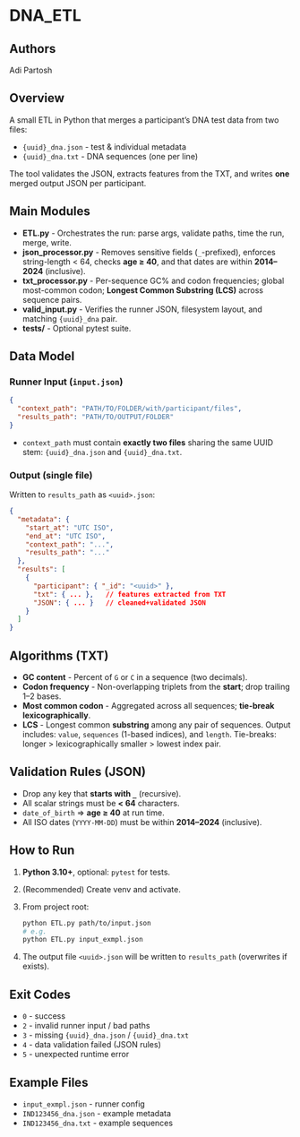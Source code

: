 # DNA\_ETL

## Authors

Adi Partosh

## Overview

A small ETL in Python that merges a participant’s DNA test data from two files:

* `{uuid}_dna.json` - test & individual metadata
* `{uuid}_dna.txt` - DNA sequences (one per line)

The tool validates the JSON, extracts features from the TXT, and writes **one** merged output JSON per participant.

## Main Modules

* **ETL.py** - Orchestrates the run: parse args, validate paths, time the run, merge, write.
* **json\_processor.py** - Removes sensitive fields (`_`-prefixed), enforces string-length < 64, checks **age ≥ 40**, and that dates are within **2014–2024** (inclusive).
* **txt\_processor.py** - Per-sequence GC% and codon frequencies; global most-common codon; **Longest Common Substring (LCS)** across sequence pairs.
* **valid\_input.py** - Verifies the runner JSON, filesystem layout, and matching `{uuid}_dna` pair.
* **tests/** - Optional pytest suite.

## Data Model

### Runner Input (`input.json`)

```json
{
  "context_path": "PATH/TO/FOLDER/with/participant/files",
  "results_path": "PATH/TO/OUTPUT/FOLDER"
}
```

* `context_path` must contain **exactly two files** sharing the same UUID stem:
  `{uuid}_dna.json` and `{uuid}_dna.txt`.

### Output (single file)

Written to `results_path` as `<uuid>.json`:

```json
{
  "metadata": {
    "start_at": "UTC ISO",
    "end_at": "UTC ISO",
    "context_path": "...",
    "results_path": "..."
  },
  "results": [
    {
      "participant": { "_id": "<uuid>" },
      "txt": { ... },   // features extracted from TXT
      "JSON": { ... }   // cleaned+validated JSON
    }
  ]
}
```

## Algorithms (TXT)

* **GC content** - Percent of `G` or `C` in a sequence (two decimals).
* **Codon frequency** - Non-overlapping triplets from the **start**; drop trailing 1–2 bases.
* **Most common codon** - Aggregated across all sequences; **tie-break lexicographically**.
* **LCS** - Longest common **substring** among any pair of sequences.
  Output includes: `value`, `sequences` (1-based indices), and `length`.
  Tie-breaks: longer > lexicographically smaller > lowest index pair.

## Validation Rules (JSON)

* Drop any key that **starts with `_`** (recursive).
* All scalar strings must be **< 64** characters.
* `date_of_birth` ⇒ **age ≥ 40** at run time.
* All ISO dates (`YYYY-MM-DD`) must be within **2014–2024** (inclusive).

## How to Run

1. **Python 3.10+**, optional: `pytest` for tests.
2. (Recommended) Create venv and activate.
3. From project root:

   ```bash
   python ETL.py path/to/input.json
   # e.g.
   python ETL.py input_exmpl.json
   ```
4. The output file `<uuid>.json` will be written to `results_path` (overwrites if exists).

## Exit Codes

* `0` - success
* `2` - invalid runner input / bad paths
* `3` - missing `{uuid}_dna.json` / `{uuid}_dna.txt`
* `4` - data validation failed (JSON rules)
* `5` - unexpected runtime error

## Example Files

* `input_exmpl.json` - runner config
* `IND123456_dna.json` - example metadata
* `IND123456_dna.txt` - example sequences
